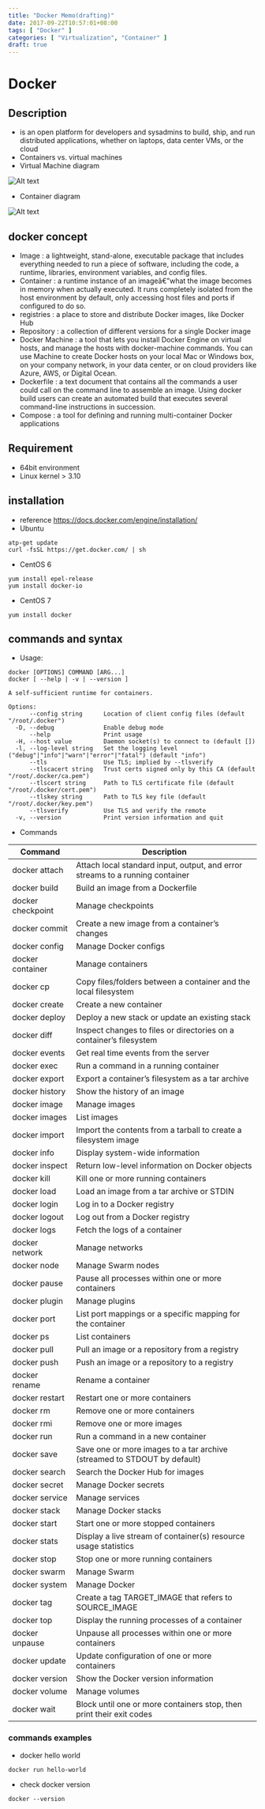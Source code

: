 ```yaml
---
title: "Docker Memo(drafting)"
date: 2017-09-22T10:57:01+08:00
tags: [ "Docker" ]
categories: [ "Virtualization", "Container" ]
draft: true
---
```



# Docker

## Description
- is an open platform for developers and sysadmins to build, ship, and run distributed applications, whether on laptops, data center VMs, or the cloud
- Containers vs. virtual machines
 - Virtual Machine diagram

![Alt text](https://www.docker.com/sites/default/files/VM@2x.png "Virtual Machine")

 - Container diagram

![Alt text](https://www.docker.com/sites/default/files/Container@2x.png "Virtual Machine")

## docker concept
- Image : a lightweight, stand-alone, executable package that includes everything needed to run a piece of software, including the code, a runtime, libraries, environment variables, and config files.
- Container : a runtime instance of an imageâ€”what the image becomes in memory when actually executed. It runs completely isolated from the host environment by default, only accessing host files and ports if configured to do so.
- registries : a place to store and distribute Docker images, like Docker Hub
- Repository : a collection of different versions for a single Docker image
- Docker Machine : a tool that lets you install Docker Engine on virtual hosts, and manage the hosts with docker-machine commands. You can use Machine to create Docker hosts on your local Mac or Windows box, on your company network, in your data center, or on cloud providers like Azure, AWS, or Digital Ocean.
- Dockerfile : a text document that contains all the commands a user could call on the command line to assemble an image. Using docker build users can create an automated build that executes several command-line instructions in succession.
- Compose : a tool for defining and running multi-container Docker applications

## Requirement
- 64bit environment
- Linux kernel > 3.10

## installation
- reference https://docs.docker.com/engine/installation/
- Ubuntu
```
atp-get update
curl -fsSL https://get.docker.com/ | sh
```

- CentOS 6
```
yum install epel-release
yum install docker-io
```

- CentOS 7
```
yum install docker
```

## commands and syntax
- Usage:

```
docker [OPTIONS] COMMAND [ARG...]
docker [ --help | -v | --version ]

A self-sufficient runtime for containers.

Options:
      --config string      Location of client config files (default "/root/.docker")
  -D, --debug              Enable debug mode
      --help               Print usage
  -H, --host value         Daemon socket(s) to connect to (default [])
  -l, --log-level string   Set the logging level ("debug"|"info"|"warn"|"error"|"fatal") (default "info")
      --tls                Use TLS; implied by --tlsverify
      --tlscacert string   Trust certs signed only by this CA (default "/root/.docker/ca.pem")
      --tlscert string     Path to TLS certificate file (default "/root/.docker/cert.pem")
      --tlskey string      Path to TLS key file (default "/root/.docker/key.pem")
      --tlsverify          Use TLS and verify the remote
  -v, --version            Print version information and quit
```

- Commands

| Command | Description |
|---|---|
|docker attach | Attach local standard input, output, and error streams to a running container|
|docker build | Build an image from a Dockerfile|
|docker checkpoint | Manage checkpoints|
|docker commit | Create a new image from a container’s changes|
|docker config | Manage Docker configs|
|docker container | Manage containers|
|docker cp | Copy files/folders between a container and the local filesystem|
|docker create | Create a new container|
|docker deploy | Deploy a new stack or update an existing stack|
|docker diff | Inspect changes to files or directories on a container’s filesystem|
|docker events | Get real time events from the server|
|docker exec | Run a command in a running container|
|docker export | Export a container’s filesystem as a tar archive|
|docker history | Show the history of an image|
|docker image | Manage images|
|docker images | List images|
|docker import | Import the contents from a tarball to create a filesystem image|
|docker info | Display system-wide information|
|docker inspect | Return low-level information on Docker objects|
|docker kill | Kill one or more running containers|
|docker load | Load an image from a tar archive or STDIN|
|docker login | Log in to a Docker registry|
|docker logout | Log out from a Docker registry|
|docker logs | Fetch the logs of a container|
|docker network | Manage networks|
|docker node | Manage Swarm nodes|
|docker pause | Pause all processes within one or more containers|
|docker plugin | Manage plugins|
|docker port | List port mappings or a specific mapping for the container|
|docker ps | List containers|
|docker pull | Pull an image or a repository from a registry|
|docker push | Push an image or a repository to a registry|
|docker rename | Rename a container|
|docker restart | Restart one or more containers|
|docker rm | Remove one or more containers|
|docker rmi | Remove one or more images|
|docker run | Run a command in a new container|
|docker save | Save one or more images to a tar archive (streamed to STDOUT by default)|
|docker search | Search the Docker Hub for images|
|docker secret | Manage Docker secrets|
|docker service | Manage services|
|docker stack | Manage Docker stacks|
|docker start | Start one or more stopped containers|
|docker stats | Display a live stream of container(s) resource usage statistics|
|docker stop | Stop one or more running containers|
|docker swarm | Manage Swarm|
|docker system | Manage Docker|
|docker tag | Create a tag TARGET_IMAGE that refers to SOURCE_IMAGE|
|docker top | Display the running processes of a container|
|docker unpause | Unpause all processes within one or more containers|
|docker update | Update configuration of one or more containers|
|docker version | Show the Docker version information|
|docker volume | Manage volumes|
|docker wait | Block until one or more containers stop, then print their exit codes|


### commands examples
- docker hello world
```
docker run hello-world
```

- check docker version
```
docker --version
```

